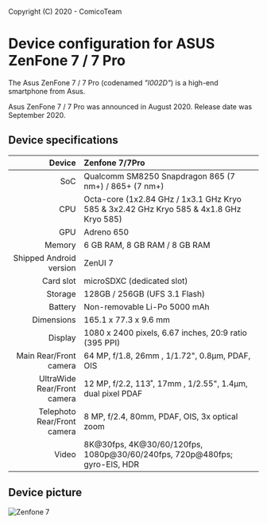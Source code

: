 Copyright (C) 2020 - ComicoTeam

Device configuration for ASUS ZenFone 7 / 7 Pro
==============

The Asus ZenFone 7 / 7 Pro (codenamed _"I002D"_) is a high-end smartphone from Asus.

Asus ZenFone 7 / 7 Pro was announced in August 2020. Release date was September 2020.

## Device specifications

| Device       | Zenfone 7/7Pro                                                                          |
| -----------: | :-------------------------------------------------------------------------------------- |
| SoC          | Qualcomm SM8250 Snapdragon 865 (7 nm+) / 865+ (7 nm+)                                   |
| CPU          | Octa-core (1x2.84 GHz / 1x3.1 GHz Kryo 585 & 3x2.42 GHz Kryo 585 & 4x1.8 GHz Kryo 585)  |
| GPU          | Adreno 650                                                                              |
| Memory       | 6 GB RAM, 8 GB RAM / 8 GB RAM                                                           |
| Shipped Android version | ZenUI 7                                                                      |
| Card slot    | microSDXC (dedicated slot)                                                              |
| Storage      | 128GB / 256GB (UFS 3.1 Flash)                                                           |
| Battery      | Non-removable Li-Po 5000 mAh                                                            |
| Dimensions   | 165.1 x 77.3 x 9.6 mm                                                                   |
| Display      | 1080 x 2400 pixels, 6.67 inches, 20:9 ratio (395 PPI)                                   |
| Main Rear/Front camera | 64 MP, f/1.8, 26mm , 1/1.72", 0.8µm, PDAF, OIS                                |
| UltraWide Rear/Front camera | 12 MP, f/2.2, 113˚, 17mm , 1/2.55", 1.4µm, dual pixel PDAF               |
| Telephoto Rear/Front camera | 8 MP, f/2.4, 80mm, PDAF, OIS, 3x optical zoom                            |
| Video | 8K@30fps, 4K@30/60/120fps, 1080p@30/60/240fps, 720p@480fps; gyro-EIS, HDR                      |

## Device picture

![Zenfone 7](https://www.asus.com/media/global/gallery/ihwbdt5xucwdzbrq_setting_000_1_90_end_500.png "Zenfone 7")
